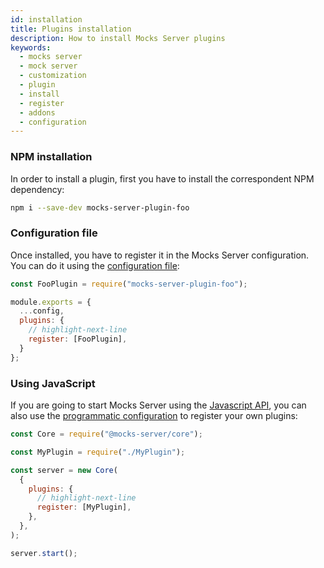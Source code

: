 ```yaml
---
id: installation
title: Plugins installation
description: How to install Mocks Server plugins
keywords:
  - mocks server
  - mock server
  - customization
  - plugin
  - install
  - register
  - addons
  - configuration
---
```


### NPM installation

In order to install a plugin, first you have to install the correspondent NPM dependency:

```sh
npm i --save-dev mocks-server-plugin-foo
```

### Configuration file

Once installed, you have to register it in the Mocks Server configuration. You can do it using the [configuration file](configuration/how-to-change-settings.md):

```js
const FooPlugin = require("mocks-server-plugin-foo");

module.exports = {
  ...config,
  plugins: {
    // highlight-next-line
    register: [FooPlugin],
  }
};
```

### Using JavaScript

If you are going to start Mocks Server using the [Javascript API](integrations/javascript.md), you can also use the [programmatic configuration](configuration/how-to-change-settings.md) to register your own plugins:

```js
const Core = require("@mocks-server/core");

const MyPlugin = require("./MyPlugin");

const server = new Core(
  {
    plugins: {
      // highlight-next-line
      register: [MyPlugin],
    },
  },
);

server.start();
```
